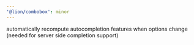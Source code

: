 ```yaml
---
'@lion/combobox': minor
---
```


automatically recompute autocompletion features when options change (needed for server side completion support)
